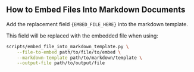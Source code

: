 How to Embed Files Into Markdown Documents
------------------------------------------

Add the replacement field `{EMBED_FILE_HERE}` into the markdown template.

This field will be replaced with the embedded file when using:

```bash
scripts/embed_file_into_markdown_template.py \
    --file-to-embed path/to/file/to/embed \
    --markdown-template path/to/markdown/template \
    --output-file path/to/output/file
```

